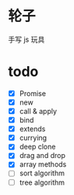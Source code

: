 # 轮子

手写 js 玩具

# todo

- [x] Promise
- [x] new
- [x] call & apply
- [x] bind
- [x] extends
- [x] currying
- [x] deep clone
- [x] drag and drop
- [x] array methods
- [ ] sort algorithm
- [ ] tree algorithm
